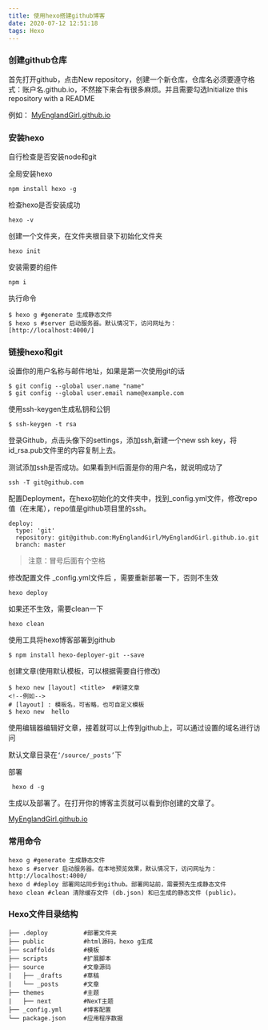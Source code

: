 ```yaml
---
title: 使用hexo搭建github博客
date: 2020-07-12 12:51:18
tags: Hexo
---
```


### 创建github仓库

首先打开github，点击New repository，创建一个新仓库，仓库名必须要遵守格式：账户名.github.io，不然接下来会有很多麻烦。并且需要勾选Initialize this repository with a README

例如： [MyEnglandGirl.github.io](https://github.com/MyEnglandGirl/MyEnglandGirl.github.io) 

### 安装hexo

自行检查是否安装node和git

全局安装hexo

```
npm install hexo -g
```

检查hexo是否安装成功

```
hexo -v
```

创建一个文件夹，在文件夹根目录下初始化文件夹

```
hexo init
```

安装需要的组件

```·
npm i 
```

执行命令

```
$ hexo g #generate 生成静态文件
$ hexo s #server 启动服务器。默认情况下，访问网址为： [http://localhost:4000/]
```

### 链接hexo和git

 设置你的用户名称与邮件地址，如果是第一次使用git的话 

```
$ git config --global user.name "name"
$ git config --global user.email name@example.com
```

 使用ssh-keygen生成私钥和公钥 

```
$ ssh-keygen -t rsa
```

 登录Github，点击头像下的settings，添加ssh,新建一个new ssh key，将id_rsa.pub文件里的内容复制上去。 

测试添加ssh是否成功。如果看到Hi后面是你的用户名，就说明成功了 

```
ssh -T git@github.com
```

 配置Deployment，在hexo初始化的文件夹中，找到_config.yml文件，修改repo值（在末尾），repo值是github项目里的ssh。 

```
deploy:
  type: 'git'
  repository: git@github.com:MyEnglandGirl/MyEnglandGirl.github.io.git
  branch: master
```

> 注意：冒号后面有个空格

修改配置文件 _config.yml文件后 ，需要重新部署一下，否则不生效

```
hexo deploy
```

如果还不生效，需要clean一下

```
hexo clean
```

使用工具将hexo博客部署到github

```
$ npm install hexo-deployer-git --save
```

创建文章(使用默认模板，可以根据需要自行修改)

```
$ hexo new [layout] <title>  #新建文章
<!--例如-->
# [layout] : 模板名，可省略，也可自定义模板
$ hexo new  hello
```

使用编辑器编辑好文章，接着就可以上传到github上，可以通过设置的域名进行访问

默认文章目录在` ‘/source/_posts’ `下

部署

```
 hexo d -g
```

 生成以及部署了。在打开你的博客主页就可以看到你创建的文章了。 

[MyEnglandGirl.github.io](https://github.com/MyEnglandGirl/MyEnglandGirl.github.io) 

### 常用命令

```
hexo g #generate 生成静态文件
hexo s #server 启动服务器。在本地预览效果，默认情况下，访问网址为： http://localhost:4000/
hexo d #deploy 部署网站同步到github。部署网站前，需要预先生成静态文件
hexo clean #clean 清除缓存文件 (db.json) 和已生成的静态文件 (public)。
```

### Hexo文件目录结构

```
├── .deploy          #部署文件夹
├── public           #html源码，hexo g生成
├── scaffolds        #模板
├── scripts          #扩展脚本
├── source           #文章源码
|   ├── _drafts      #草稿
|   └── _posts       #文章
├── themes           #主题
|   ├── next         #NexT主题
├── _config.yml      #博客配置
└── package.json     #应用程序数据
```

